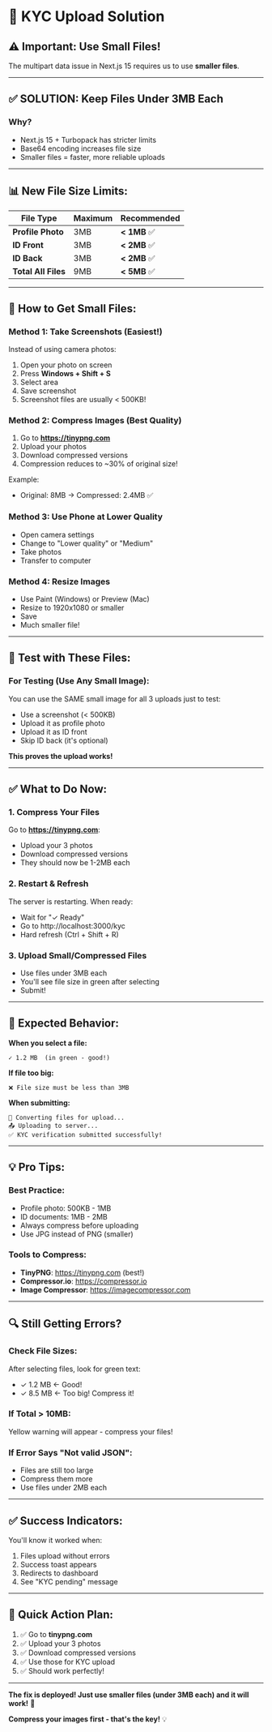 # 🔧 KYC Upload Solution

## ⚠️ Important: Use Small Files!

The multipart data issue in Next.js 15 requires us to use **smaller files**.

---

## ✅ **SOLUTION: Keep Files Under 3MB Each**

### **Why?**
- Next.js 15 + Turbopack has stricter limits
- Base64 encoding increases file size
- Smaller files = faster, more reliable uploads

---

## 📊 **New File Size Limits:**

| File Type | Maximum | Recommended |
|-----------|---------|-------------|
| **Profile Photo** | 3MB | **< 1MB** ✅ |
| **ID Front** | 3MB | **< 2MB** ✅ |
| **ID Back** | 3MB | **< 2MB** ✅ |
| **Total All Files** | 9MB | **< 5MB** ✅ |

---

## 🎯 **How to Get Small Files:**

### **Method 1: Take Screenshots** (Easiest!)
Instead of using camera photos:
1. Open your photo on screen
2. Press **Windows + Shift + S**
3. Select area
4. Save screenshot
5. Screenshot files are usually < 500KB!

### **Method 2: Compress Images** (Best Quality)
1. Go to **https://tinypng.com**
2. Upload your photos
3. Download compressed versions
4. Compression reduces to ~30% of original size!

Example:
- Original: 8MB → Compressed: 2.4MB ✅

### **Method 3: Use Phone at Lower Quality**
- Open camera settings
- Change to "Lower quality" or "Medium"
- Take photos
- Transfer to computer

### **Method 4: Resize Images**
- Use Paint (Windows) or Preview (Mac)
- Resize to 1920x1080 or smaller
- Save
- Much smaller file!

---

## 🧪 **Test with These Files:**

### **For Testing (Use Any Small Image):**
You can use the SAME small image for all 3 uploads just to test:
- Use a screenshot (< 500KB)
- Upload it as profile photo
- Upload it as ID front  
- Skip ID back (it's optional)

**This proves the upload works!**

---

## ✅ **What to Do Now:**

### **1. Compress Your Files**
Go to **https://tinypng.com**:
- Upload your 3 photos
- Download compressed versions
- They should now be 1-2MB each

### **2. Restart & Refresh**
The server is restarting. When ready:
- Wait for "✓ Ready"
- Go to http://localhost:3000/kyc
- Hard refresh (Ctrl + Shift + R)

### **3. Upload Small/Compressed Files**
- Use files under 3MB each
- You'll see file size in green after selecting
- Submit!

---

## 🎯 **Expected Behavior:**

**When you select a file:**
```
✓ 1.2 MB  (in green - good!)
```

**If file too big:**
```
❌ File size must be less than 3MB
```

**When submitting:**
```
📝 Converting files for upload...
📤 Uploading to server...
✅ KYC verification submitted successfully!
```

---

## 💡 **Pro Tips:**

### **Best Practice:**
- Profile photo: 500KB - 1MB
- ID documents: 1MB - 2MB  
- Always compress before uploading
- Use JPG instead of PNG (smaller)

### **Tools to Compress:**
- **TinyPNG**: https://tinypng.com (best!)
- **Compressor.io**: https://compressor.io
- **Image Compressor**: https://imagecompressor.com

---

## 🔍 **Still Getting Errors?**

### **Check File Sizes:**
After selecting files, look for green text:
- ✓ 1.2 MB ← Good!
- ✓ 8.5 MB ← Too big! Compress it!

### **If Total > 10MB:**
Yellow warning will appear - compress your files!

### **If Error Says "Not valid JSON":**
- Files are still too large
- Compress them more
- Use files under 2MB each

---

## ✅ **Success Indicators:**

You'll know it worked when:
1. Files upload without errors
2. Success toast appears
3. Redirects to dashboard
4. See "KYC pending" message

---

## 🚀 **Quick Action Plan:**

1. ✅ Go to **tinypng.com**
2. ✅ Upload your 3 photos
3. ✅ Download compressed versions
4. ✅ Use those for KYC upload
5. ✅ Should work perfectly!

---

**The fix is deployed! Just use smaller files (under 3MB each) and it will work!** 🎯

**Compress your images first - that's the key!** 💡

